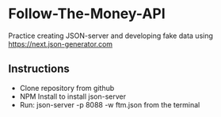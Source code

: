 # Follow-The-Money-API
Practice creating JSON-server and developing fake data using https://next.json-generator.com

## Instructions

- Clone repository from github
- NPM Install to install json-server
- Run:  json-server -p 8088 -w ftm.json from the terminal